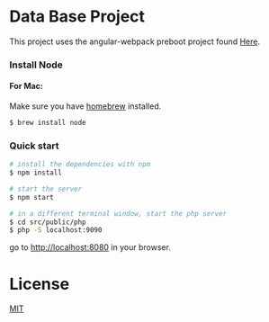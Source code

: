 # Data Base Project

This project uses the angular-webpack preboot project found [Here](https://github.com/preboot/angular-webpack).

### Install Node
#### For Mac:

Make sure you have [homebrew](http://brew.sh/) installed.
```bash
$ brew install node
```

### Quick start

```bash
# install the dependencies with npm
$ npm install

# start the server
$ npm start

# in a different terminal window, start the php server
$ cd src/public/php
$ php -S localhost:9090
```

go to [http://localhost:8080](http://localhost:8080) in your browser.
 
# License

[MIT](/LICENSE)
